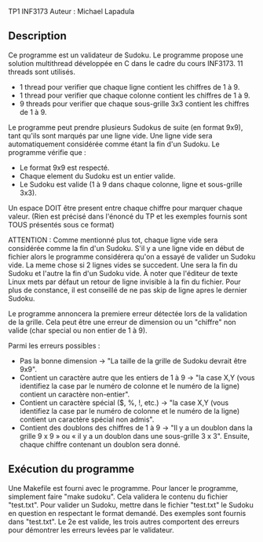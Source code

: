 TP1 INF3173
Auteur : Michael Lapadula

Description
-
Ce programme est un validateur de Sudoku. Le programme propose une solution 
multithread développée en C dans le cadre du cours INF3173. 11 threads sont 
utilisés. 
- 1 thread pour verifier que chaque ligne contient les chiffres de 1 à 9.
- 1 thread pour verifier que chaque colonne contient les chiffres de 1 à 9.
- 9 threads pour verifier que chaque sous-grille 3x3 contient les chiffres de 1 à 9.

Le programme peut prendre plusieurs Sudokus de suite (en format 9x9), tant qu'ils sont 
marqués par une ligne vide. Une ligne vide sera automatiquement considérée 
comme étant la fin d'un Sudoku. Le programme vérifie que :
- Le format 9x9 est respecté.
- Chaque element du Sudoku est un entier valide.
- Le Sudoku est valide (1 à 9 dans chaque colonne, ligne et sous-grille 3x3).

Un espace DOIT être present entre chaque chiffre pour marquer chaque valeur.
(Rien est précisé dans l'énoncé du TP et les exemples fournis 
sont TOUS présentés sous ce format)

ATTENTION : Comme mentionné plus tot, chaque ligne vide sera considérée comme 
la fin d'un Sudoku. S'il y a une ligne vide en début de fichier alors le 
programme considérera qu'on a essayé de valider un Sudoku vide. La meme 
chose si 2 lignes vides se succedent. Une sera la fin du Sudoku et l'autre la 
fin d'un Sudoku vide. À noter que l'éditeur de texte Linux mets par défaut un 
retour de ligne invisible à la fin du fichier. Pour plus de constance, il est 
conseillé de ne pas skip de ligne apres le dernier Sudoku.

Le programme annoncera la premiere erreur détectée lors de la validation de la 
grille. Cela peut être une erreur de dimension ou un "chiffre" non valide (char 
special ou non entier de 1 à 9).

Parmi les erreurs possibles :
- Pas la bonne dimension -> "La taille de la grille de Sudoku devrait être
  9x9".
- Contient un caractère autre que les entiers de 1 à 9 -> "la case X,Y (vous 
  identifiez la case par le numéro de colonne et le numéro de la ligne) 
  contient un caractère non-entier".
- Contient un caractère spécial ($, %, !, etc.) -> "la case X,Y (vous 
  identifiez la case par le numéro de colonne et le numéro de la ligne)
  contient un caractère spécial non admis".
- Contient des doublons des chiffres de 1 à 9 -> "Il y a un doublon dans 
  la grille 9 x 9 » ou « il y a un doublon dans une sous-grille 3 x 3". 
  Ensuite, chaque chiffre contenant un doublon sera donné.

Exécution du programme
-
Une Makefile est fourni avec le programme. Pour lancer le programme, 
simplement faire "make sudoku". Cela validera le contenu du fichier "test.txt". 
Pour valider un Sudoku, mettre dans le fichier "test.txt" le Sudoku en question 
en respectant le format demandé. Des exemples sont fournis dans "test.txt". Le 
2e est valide, les trois autres comportent des erreurs pour démontrer les erreurs
levées par le validateur.
